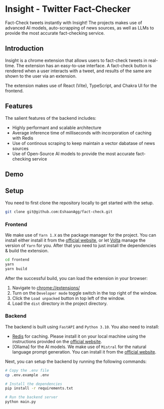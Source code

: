 # Insight - Twitter Fact-Checker

Fact-Check tweets instantly with Insight! The projects makes use of advanced AI models, auto-scrapping of news sources, as well as LLMs to provide the most accurate fact-checking service.

## Introduction

Insight is a chrome extension that allows users to fact-check tweets in real-time. The extension has an easy-to-use interface. A fact-check button is rendered when a user interacts with a tweet, and results of the same are shown to the user via an extension.

The extension makes use of React (Vite), TypeScript, and Chakra UI for the frontend.

## Features

The salient features of the backend includes:

- Highly performant and scalable architecture
- Average inference time of milliseconds with incorporation of caching with Redis
- Use of continous scraping to keep maintain a vector dabatase of news sources
- Use of Open-Source AI models to provide the most accurate fact-checking service

## Demo

## Setup

You need to first clone the repository locally to get started with the setup.

```sh
git clone git@github.com:EshaanAgg/fact-check.git
```

### Frontend

We make use of `Yarn 1.X` as the package manager for the project. You can install either install it from the [official website](https://yarnpkg.com/getting-started/install), or let [Volta](https://volta.sh/) manage the version of `Yarn` for you. After that you need to just install the dependencies & build the extension.

```sh
cd frontend
yarn
yarn build
```

After the successful build, you can load the extension in your browser:

1. Navigate to [chrome://extensions/](chrome://extensions/)
2. Turn on the `Developer mode` toggle switch in the top right of the window.
3. Click the `Load unpacked` button in top left of the window.
4. Load the `dist` directory in the project directory.

### Backend

The backend is built using `FastAPI` and `Python 3.10`. You also need to install:

- [Redis](https://redis.io/download) for caching. Please install it on your local machine using the instructions provided on the [official website](https://redis.io/download).
- [Ollama] for the AI models. We make use of `Mistral` for the natural language prompt generation. You can install it from the [official website](https://ollama.ai/).

Next, you can setup the backend by running the following commands:

```sh
# Copy the .env file
cp .env.example .env

# Install the dependencies
pip install -r requirements.txt

# Run the backend server
python main.py
```

